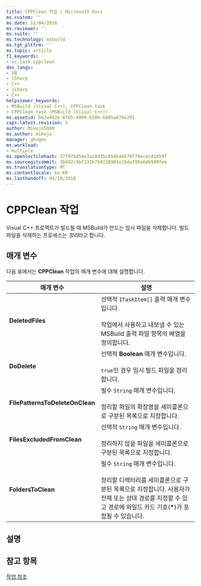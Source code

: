 ```yaml
---
title: CPPClean 작업 | Microsoft Docs
ms.custom: ''
ms.date: 11/04/2016
ms.reviewer: ''
ms.suite: ''
ms.technology: msbuild
ms.tgt_pltfrm: ''
ms.topic: article
f1_keywords:
- vc.task.cppclean
dev_langs:
- VB
- CSharp
- C++
- jsharp
- C++
helpviewer_keywords:
- MSBuild (Visual C++), CPPClean task
- CPPClean task (MSBuild (Visual C++))
ms.assetid: b62a482e-8fb5-4999-b50b-6605a078e291
caps.latest.revision: 5
author: Mikejo5000
ms.author: mikejo
manager: ghogen
ms.workload:
- multiple
ms.openlocfilehash: 37f976d54e3a18d3bc854b46678f79ecec41659f
ms.sourcegitcommit: 3b692c9bf332b7b9150901e16daf99a64b599fee
ms.translationtype: MT
ms.contentlocale: ko-KR
ms.lasthandoff: 04/10/2018
---
```

# <a name="cppclean-task"></a>CPPClean 작업
Visual C++ 프로젝트가 빌드될 때 MSBuild가 만드는 임시 파일을 삭제합니다. 빌드 파일을 삭제하는 프로세스는 *정리*라고 합니다.  
  
## <a name="parameters"></a>매개 변수  
 다음 표에서는 **CPPClean** 작업의 매개 변수에 대해 설명합니다.  
  
|매개 변수|설명|  
|---------------|-----------------|  
|**DeletedFiles**|선택적 `ITaskItem[]` 출력 매개 변수입니다.<br /><br /> 작업에서 사용하고 내보낼 수 있는 MSBuild 출력 파일 항목의 배열을 정의합니다.|  
|**DoDelete**|선택적 **Boolean** 매개 변수입니다.<br /><br /> `true`인 경우 임시 빌드 파일을 정리합니다.|  
|**FilePatternsToDeleteOnClean**|필수 `String` 매개 변수입니다.<br /><br /> 정리할 파일의 확장명을 세미콜론으로 구분된 목록으로 지정합니다.|  
|**FilesExcludedFromClean**|선택적 `String` 매개 변수입니다.<br /><br /> 정리하지 않을 파일을 세미콜론으로 구분된 목록으로 지정합니다.|  
|**FoldersToClean**|필수 `String` 매개 변수입니다.<br /><br /> 정리할 디렉터리를 세미콜론으로 구분된 목록으로 지정합니다. 사용자가 전체 또는 상대 경로를 지정할 수 있고 경로에 와일드 카드 기호(**\***)가 포함될 수 있습니다.|  
  
## <a name="remarks"></a>설명  
  
## <a name="see-also"></a>참고 항목  
 [작업 참조](../msbuild/msbuild-task-reference.md)